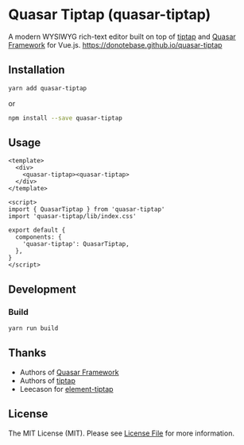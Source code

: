 # Quasar Tiptap (quasar-tiptap)

A modern WYSIWYG rich-text editor built on top of [tiptap](https://github.com/scrumpy/tiptap) and [Quasar Framework](https://github.com/quasarframework) for Vue.js. https://donotebase.github.io/quasar-tiptap

## Installation
```bash
yarn add quasar-tiptap
```

or
```bash
npm install --save quasar-tiptap
```

## Usage

```vue
<template>
  <div>
    <quasar-tiptap><quasar-tiptap>
  </div>
</template>

<script>
import { QuasarTiptap } from 'quasar-tiptap'
import 'quasar-tiptap/lib/index.css'

export default {
  components: {
    'quasar-tiptap': QuasarTiptap,
  },
}
</script>
```

## Development

### Build
```bash
yarn run build
```

## Thanks

- Authors of [Quasar Framework](https://github.com/quasarframework)
- Authors of [tiptap](https://github.com/scrumpy/tiptap)
- Leecason for [element-tiptap](https://github.com/Leecason/element-tiptap)

## License

The MIT License (MIT). Please see [License File](https://github.com/donotebase/quasar-tiptap/blob/master/LICENSE) for more information.
